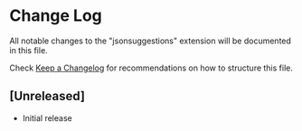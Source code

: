 # Change Log

All notable changes to the "jsonsuggestions" extension will be documented in this file.

Check [Keep a Changelog](http://keepachangelog.com/) for recommendations on how to structure this file.

## [Unreleased]

- Initial release
